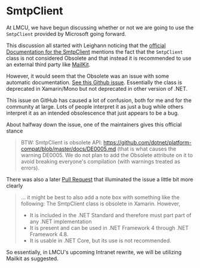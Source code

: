 # SmtpClient

At LMCU, we have begun discussing whether or not we are going to use the `SmtpClient` provided by Microsoft going forward. 

This discussion all started with Leighann noticing that the [official Documentation for the SmtpClient](https://docs.microsoft.com/en-us/dotnet/api/system.net.mail.smtpclient?view=netframework-4.8) mentions the fact that the `SmtpClient` class is not considered Obsolete and that instead it is recommended to use an external third party like [MailKit](https://github.com/jstedfast/MailKit).

However, it would seem that the Obsolete was an issue with some automatic documentation. [See this Github issue](https://github.com/dotnet/dotnet-api-docs/issues/2986). Essentially the class is deprecated in Xamarin/Mono but not deprecated in other version of .NET.

This issue on GitHub has caused a lot of confusion, both for me and for the community at large. Lots of people interpret it as just a bug while others interpret it as an intended obsolescence that just appears to be a bug.

About halfway down the issue, one of the maintainers gives this official stance

>BTW: SmtpClient is obsolete API: https://github.com/dotnet/platform-compat/blob/master/docs/DE0005.md (that is what causes the warning DE0005.
We do not plan to add the Obsolete attribute on it to avoid breaking everyone's compilation (with warnings treated as errors).

There was also a later [Pull Request](https://github.com/dotnet/dotnet-api-docs/pull/3320#pullrequestreview-300222752) that illuminated the issue a little bit more clearly

> … it might be best to also add a note box with something like the following:
> The SmtpClient class is obsolete in Xamarin. However,
>
> - It is included in the .NET Standard and therefore must part part of any .NET implementation
> - It is present and can be used in .NET Framework 4 through .NET Framework 4.8.  
> - It is usable in .NET Core, but its use is not recommended.

So essentially, in LMCU's upcoming Intranet rewrite, we will be utilizing Mailkit as suggested.
